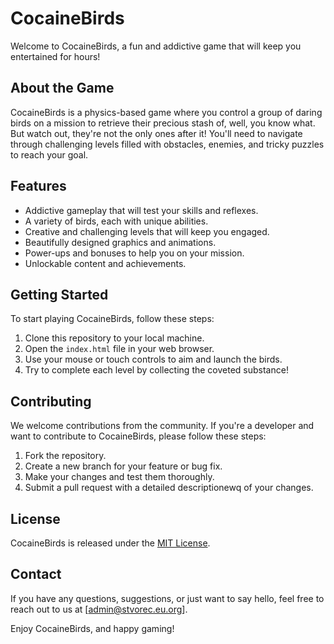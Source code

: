 # CocaineBirds

Welcome to CocaineBirds, a fun and addictive game that will keep you entertained for hours! 

## About the Game

CocaineBirds is a physics-based game where you control a group of daring birds on a mission to retrieve their precious stash of, well, you know what. But watch out, they're not the only ones after it! You'll need to navigate through challenging levels filled with obstacles, enemies, and tricky puzzles to reach your goal.

## Features

- Addictive gameplay that will test your skills and reflexes.
- A variety of birds, each with unique abilities.
- Creative and challenging levels that will keep you engaged.
- Beautifully designed graphics and animations.
- Power-ups and bonuses to help you on your mission.
- Unlockable content and achievements.

## Getting Started

To start playing CocaineBirds, follow these steps:

1. Clone this repository to your local machine.
2. Open the `index.html` file in your web browser.
3. Use your mouse or touch controls to aim and launch the birds.
4. Try to complete each level by collecting the coveted substance!

## Contributing

We welcome contributions from the community. If you're a developer and want to contribute to CocaineBirds, please follow these steps:

1. Fork the repository.
2. Create a new branch for your feature or bug fix.
3. Make your changes and test them thoroughly.
4. Submit a pull request with a detailed descriptionewq of your changes.

## License

CocaineBirds is released under the [MIT License](LICENSE.md).

## Contact

If you have any questions, suggestions, or just want to say hello, feel free to reach out to us at [admin@stvorec.eu.org].

Enjoy CocaineBirds, and happy gaming!

